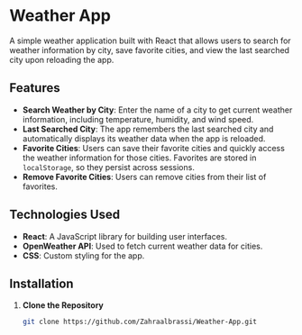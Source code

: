 # Weather App

A simple weather application built with React that allows users to search for weather information by city, save favorite cities, and view the last searched city upon reloading the app.

## Features

- **Search Weather by City**: Enter the name of a city to get current weather information, including temperature, humidity, and wind speed.
- **Last Searched City**: The app remembers the last searched city and automatically displays its weather data when the app is reloaded.
- **Favorite Cities**: Users can save their favorite cities and quickly access the weather information for those cities. Favorites are stored in `localStorage`, so they persist across sessions.
- **Remove Favorite Cities**: Users can remove cities from their list of favorites.

## Technologies Used

- **React**: A JavaScript library for building user interfaces.
- **OpenWeather API**: Used to fetch current weather data for cities.
- **CSS**: Custom styling for the app.

## Installation

1. **Clone the Repository**
   ```bash
   git clone https://github.com/Zahraalbrassi/Weather-App.git
 